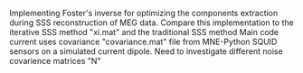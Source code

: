 Implementing Foster's inverse for optimizing the components extraction during SSS reconstruction of MEG data. 
Compare this implementation to the iterative SSS method "xi.mat" and the traditional SSS method
Main code current uses covariance "covariance.mat" file from MNE-Python SQUID sensors on a simulated current dipole. 
Need to investigate different noise covarience matrices "N" 
